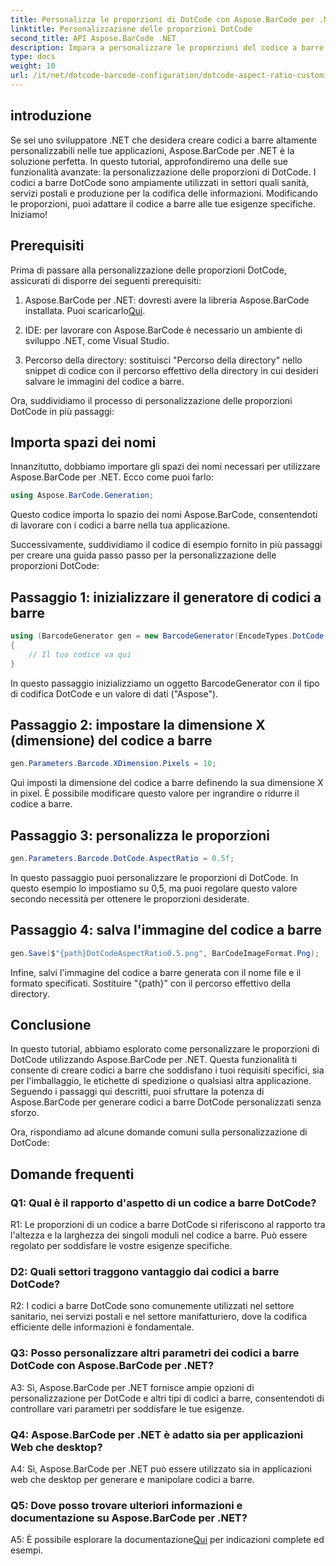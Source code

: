 ```yaml
---
title: Personalizza le proporzioni di DotCode con Aspose.BarCode per .NET
linktitle: Personalizzazione delle proporzioni DotCode
second_title: API Aspose.BarCode .NET
description: Impara a personalizzare le proporzioni del codice a barre DotCode utilizzando Aspose.BarCode per .NET. Crea facilmente codici a barre personalizzati per le tue applicazioni.
type: docs
weight: 10
url: /it/net/dotcode-barcode-configuration/dotcode-aspect-ratio-customization/
---
```

## introduzione

Se sei uno sviluppatore .NET che desidera creare codici a barre altamente personalizzabili nelle tue applicazioni, Aspose.BarCode per .NET è la soluzione perfetta. In questo tutorial, approfondiremo una delle sue funzionalità avanzate: la personalizzazione delle proporzioni di DotCode. I codici a barre DotCode sono ampiamente utilizzati in settori quali sanità, servizi postali e produzione per la codifica delle informazioni. Modificando le proporzioni, puoi adattare il codice a barre alle tue esigenze specifiche. Iniziamo!

## Prerequisiti

Prima di passare alla personalizzazione delle proporzioni DotCode, assicurati di disporre dei seguenti prerequisiti:

1.  Aspose.BarCode per .NET: dovresti avere la libreria Aspose.BarCode installata. Puoi scaricarlo[Qui](https://releases.aspose.com/barcode/net/).

2. IDE: per lavorare con Aspose.BarCode è necessario un ambiente di sviluppo .NET, come Visual Studio.

3. Percorso della directory: sostituisci "Percorso della directory" nello snippet di codice con il percorso effettivo della directory in cui desideri salvare le immagini del codice a barre.

Ora, suddividiamo il processo di personalizzazione delle proporzioni DotCode in più passaggi:

## Importa spazi dei nomi

Innanzitutto, dobbiamo importare gli spazi dei nomi necessari per utilizzare Aspose.BarCode per .NET. Ecco come puoi farlo:

```csharp
using Aspose.BarCode.Generation;
```

Questo codice importa lo spazio dei nomi Aspose.BarCode, consentendoti di lavorare con i codici a barre nella tua applicazione.

Successivamente, suddividiamo il codice di esempio fornito in più passaggi per creare una guida passo passo per la personalizzazione delle proporzioni DotCode:

## Passaggio 1: inizializzare il generatore di codici a barre

```csharp
using (BarcodeGenerator gen = new BarcodeGenerator(EncodeTypes.DotCode, "Aspose"))
{
    // Il tuo codice va qui
}
```

In questo passaggio inizializziamo un oggetto BarcodeGenerator con il tipo di codifica DotCode e un valore di dati ("Aspose").

## Passaggio 2: impostare la dimensione X (dimensione) del codice a barre

```csharp
gen.Parameters.Barcode.XDimension.Pixels = 10;
```

Qui imposti la dimensione del codice a barre definendo la sua dimensione X in pixel. È possibile modificare questo valore per ingrandire o ridurre il codice a barre.

## Passaggio 3: personalizza le proporzioni

```csharp
gen.Parameters.Barcode.DotCode.AspectRatio = 0.5f;
```

In questo passaggio puoi personalizzare le proporzioni di DotCode. In questo esempio lo impostiamo su 0,5, ma puoi regolare questo valore secondo necessità per ottenere le proporzioni desiderate.

## Passaggio 4: salva l'immagine del codice a barre

```csharp
gen.Save($"{path}DotCodeAspectRatio0.5.png", BarCodeImageFormat.Png);
```

Infine, salvi l'immagine del codice a barre generata con il nome file e il formato specificati. Sostituire "{path}" con il percorso effettivo della directory.

## Conclusione

In questo tutorial, abbiamo esplorato come personalizzare le proporzioni di DotCode utilizzando Aspose.BarCode per .NET. Questa funzionalità ti consente di creare codici a barre che soddisfano i tuoi requisiti specifici, sia per l'imballaggio, le etichette di spedizione o qualsiasi altra applicazione. Seguendo i passaggi qui descritti, puoi sfruttare la potenza di Aspose.BarCode per generare codici a barre DotCode personalizzati senza sforzo.

Ora, rispondiamo ad alcune domande comuni sulla personalizzazione di DotCode:

## Domande frequenti

### Q1: Qual è il rapporto d'aspetto di un codice a barre DotCode?

R1: Le proporzioni di un codice a barre DotCode si riferiscono al rapporto tra l'altezza e la larghezza dei singoli moduli nel codice a barre. Può essere regolato per soddisfare le vostre esigenze specifiche.

### D2: Quali settori traggono vantaggio dai codici a barre DotCode?

R2: I codici a barre DotCode sono comunemente utilizzati nel settore sanitario, nei servizi postali e nel settore manifatturiero, dove la codifica efficiente delle informazioni è fondamentale.

### Q3: Posso personalizzare altri parametri dei codici a barre DotCode con Aspose.BarCode per .NET?

A3: Sì, Aspose.BarCode per .NET fornisce ampie opzioni di personalizzazione per DotCode e altri tipi di codici a barre, consentendoti di controllare vari parametri per soddisfare le tue esigenze.

### Q4: Aspose.BarCode per .NET è adatto sia per applicazioni Web che desktop?

A4: Sì, Aspose.BarCode per .NET può essere utilizzato sia in applicazioni web che desktop per generare e manipolare codici a barre.

### Q5: Dove posso trovare ulteriori informazioni e documentazione su Aspose.BarCode per .NET?

A5: È possibile esplorare la documentazione[Qui](https://reference.aspose.com/barcode/net/) per indicazioni complete ed esempi.